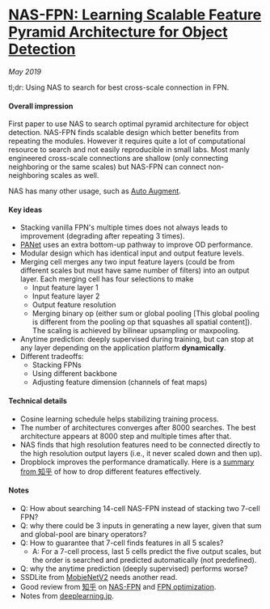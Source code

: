 # [NAS-FPN: Learning Scalable Feature Pyramid Architecture for Object Detection](https://arxiv.org/pdf/1904.07392.pdf)

_May 2019_

tl;dr: Using NAS to search for best cross-scale connection in FPN.

#### Overall impression
First paper to use NAS to search optimal pyramid architecture for object detection. NAS-FPN finds scalable design which better benefits from repeating the modules. However it requires quite a lot of computational resource to search and not easily reproducible in small labs. Most manly engineered cross-scale connections are shallow (only connecting neighboring or the same scales) but NAS-FPN can connect non-neighboring scales as well.

NAS has many other usage, such as [Auto Augment](autoaugment.md).

#### Key ideas
- Stacking vanilla FPN's multiple times does not always leads to improvement (degrading after repeating 3 times).
- [PANet](panet.md) uses an extra bottom-up pathway to improve OD performance. 
- Modular design which has identical input and output feature levels. 
- Merging cell merges any two input feature layers (could be from different scales but must have same number of filters) into an output layer. Each merging cell has four selections to make
	- Input feature layer 1
	- Input feature layer 2
	- Output feature resolution
	- Merging binary op (either sum or global pooling [This global pooling is different from the pooling op that squashes all spatial content]). The scaling is achieved by bilinear upsampling or maxpooling.
- Anytime prediction: deeply supervised during training, but can stop at any layer depending on the application platform **dynamically**.
- Different tradeoffs:
	- Stacking FPNs
	- Using different backbone
	- Adjusting feature dimension (channels of feat maps)

#### Technical details
- Cosine learning schedule helps stabilizing training process.
- The number of architectures converges after 8000 searches. The best architecture appears at 8000 step and multiple times after that. 
- NAS finds that high resolution features need to be connected directly to the high resolution output layers (i.e., it never scaled down and then up).
- Dropblock improves the performance dramatically. Here is a [summary from 知乎](https://www.zhihu.com/question/300940578) of how to drop different features effectively. 

#### Notes
- Q: How about searching 14-cell NAS-FPN instead of stacking two 7-cell FPN?
- Q: why there could be 3 inputs in generating a new layer, given that sum and global-pool are binary operators?
- Q: How to guarantee that 7-cell finds features in all 5 scales? 
	- A: For a 7-cell process, last 5 cells predict the five output scales, but the order is searched and predicted automatically (not predefined).
- Q: why the anytime prediction (deeply supervised) performs worse?
- SSDLite from [MobieNetV2](mobilenets_v2.md) needs another read. 
- Good review from [知乎](https://www.zhihu.com/question/320662763) on [NAS-FPN](https://zhuanlan.zhihu.com/p/63932921) and [FPN optimization](https://zhuanlan.zhihu.com/p/63047557).
- Notes from [deeplearning.jp](https://www.slideshare.net/DeepLearningJP2016/dlnasfpn-learning-scalable-feature-pyramid-architecture-for-object-detection-145224193).